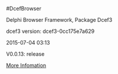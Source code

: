 #DcefBrowser

Delphi Browser Framework, Package Dcef3
  
dcef3 version: dcef3-0cc175e7a629


2015-07-04 03:13
  
V0.0.13: release

[More Infomation](http://www.bccsafe.com/dcefbrowser/2015/04/08/DcefBrowser%20Package%20Dcef3%20/)



